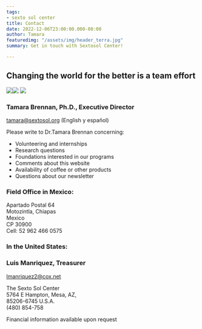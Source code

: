 ```yaml
---
tags:
- sexto sol center
title: Contact
date: 2022-12-06T23:00:00.000-08:00
author: Tamara
featuredimg: "/assets/img/header_terra.jpg"
summary: Get in touch with Sextosol Center!

---
```

## Changing the world for the better is a team effort

[![](/assets/img/facebook48.png)](https://www.facebook.com/The-Sexto-Sol-Center-211129337269/?ref=hl "Sexto Sol Center Facebook Page")[![](/assets/img/youtube48.png)](https://www.youtube.com/watch?v=0ensxgLyh1k "Sexto Sol Center Youtube Channel") [![](/assets/img/newsletter.png)](https://sextosol.us2.list-manage.com/subscribe?u=24abe2b217c6bfff52bd46b8e&id=b26714d01c "Sexto Sol Mailchimp Newsletter")

### Tamara Brennan, Ph.D., Executive Director

[tamara@sextosol.org](mailto:tamara@sextosol.org) (English y español)

Please write to Dr.Tamara Brennan concerning:

* Volunteering and internships
* Research questions
* Foundations interested in our programs
* Comments about this website
* Availability of coffee or other products
* Questions about our newsletter

### Field Office in Mexico:

Apartado Postal 64  
Motozintla, Chiapas  
Mexico  
CP 30900  
Cell: 52 962 466 0575

### In the United States:

### Luis Manriquez, Treasurer

[lmanriquez2@cox.net](mailto:lmanriquez2@cox.net)

The Sexto Sol Center  
5764 E Hampton, Mesa, AZ,  
85206-6745 U.S.A.  
(480) 854-758

Financial information available upon request

### 